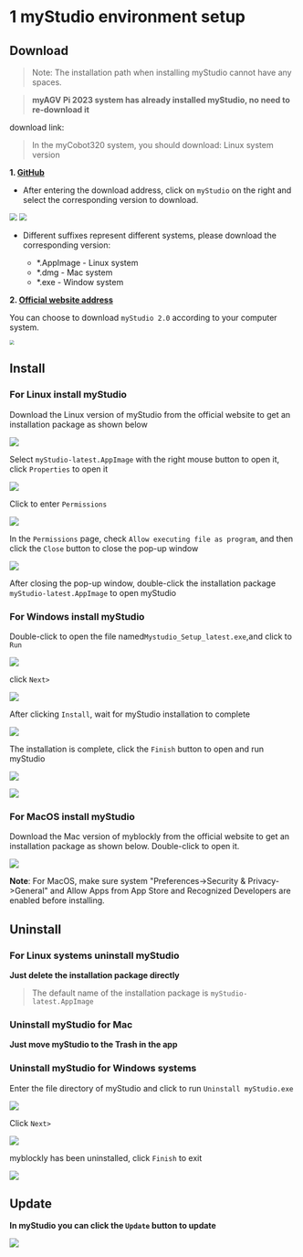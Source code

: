 # 1 myStudio environment setup

## Download

>Note: The installation path when installing myStudio cannot have any spaces.



> **myAGV  Pi 2023 system has already installed myStudio, no need to re-download it**





download link:

> In the myCobot320 system, you should download: Linux system version



**1. [GitHub](https://github.com/elephantrobotics/myStudio)**

* After entering the download address, click on `myStudio` on the right and select the corresponding version to download.

<img src="../../../../resources/5-BasicApplication/5.2.2/img/github.png" style="zoom: 80%;" />

<img src="../../../../resources/5-BasicApplication/5.2.2/img/github_download.png" style="zoom: 80%;" />

* Different suffixes represent different systems, please download the corresponding version:

  - *.AppImage - Linux system

  * *.dmg - Mac system
  * *.exe - Window system



**2. [Official website address](https://www.elephantrobotics.com/download/)**

You can choose to download `myStudio 2.0` according to your computer system.

<img src="../../../../resources/5-BasicApplication/5.2.2/img/download.png" style="zoom: 50%;" />









## Install

### For Linux  install myStudio

Download the Linux version of myStudio from the official website to get an installation package as shown below

![](../../../../resources/5-BasicApplication/5.2.2/img/320/appimage.png)





Select `myStudio-latest.AppImage` with the right mouse button to open it, click `Properties` to open it

<img src="../../../../resources/5-BasicApplication/5.2.2/img/320/appimage1.png"  />



Click to enter `Permissions`

<img src="../../../../resources/5-BasicApplication/5.2.2/img/320/appimage2.png"  />



In the `Permissions` page, check `Allow executing file as program`, and then click the `Close` button to close the pop-up window

<img src="../../../../resources/5-BasicApplication/5.2.2/img/320/appimage3.png"  />



After closing the pop-up window, double-click the installation package `myStudio-latest.AppImage` to open myStudio













### For Windows install myStudio

Double-click to open the file named`Mystudio_Setup_latest.exe`,and click to `Run`

![](../../../../resources/5-BasicApplication/5.2.2/img/install_1.png)



click `Next>`

![](../../../../resources/5-BasicApplication/5.2.2/img/install_2.png)

After clicking `Install`, wait for myStudio installation to complete

![](../../../../resources/5-BasicApplication/5.2.2/img/install_3.png)



The installation is complete, click the `Finish` button to open and run myStudio

![](../../../../resources/5-BasicApplication/5.2.2/img/install_4.png)

![](../../../../resources/5-BasicApplication/5.2.2/img/install_5.png)



### For MacOS install myStudio

Download the Mac version of myblockly from the official website to get an installation package as shown below. Double-click to open it.

![](../../../../resources/5-BasicApplication/5.2.2/img/mac.png)

**Note**: For MacOS, make sure system "Preferences->Security & Privacy->General" and Allow Apps from App Store and Recognized Developers are enabled before installing.









## Uninstall

### For Linux systems uninstall myStudio

**Just delete the installation package directly**

>The default name of the installation package is `myStudio-latest.AppImage`





### Uninstall myStudio for Mac

**Just move myStudio to the Trash in the app**



### Uninstall myStudio for Windows systems

Enter the file directory of myStudio and click to run `Uninstall myStudio.exe`

![](../../../../resources/5-BasicApplication/5.2.2/img/uninstall_1.png)



Click `Next>`



![](../../../../resources/5-BasicApplication/5.2.2/img/uninstall_2.png)



myblockly has been uninstalled, click `Finish` to exit

![](../../../../resources/5-BasicApplication/5.2.2/img/uninstall_4.png)



## Update



**In myStudio you can click the `Update` button to update**



![](../../../../resources/5-BasicApplication/5.2.2/img/update.png)